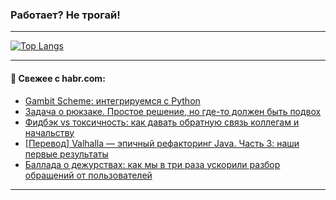 ### Работает? Не трогай!

---
<!--
#### 🛠️ Technical stack:

![Java](https://img.shields.io/badge/Java-informational?logo=Oracle&style=flat&logoColor=white&color=FF4500)
![Kotlin](https://img.shields.io/badge/Kotlin-informational?logo=Kotlin&style=flat&logoColor=white&color=774D97)
![TS](https://img.shields.io/badge/TypeScript-informational?logo=typeScript&style=flat&logoColor=black&color=017acc)
![Python](https://img.shields.io/badge/Python-informational?logo=Python&style=flat&logoColor=black&color=ffdd54) <br>
![Spring](https://img.shields.io/badge/Spring-informational?logo=Spring&style=flat&logoColor=white&color=6DB33F) 
![SpringBoot](https://img.shields.io/badge/SpringBoot-informational?logo=SpringBoot&style=flat&logoColor=white&color=6DB33F)
![Nest](https://img.shields.io/badge/NestJS-informational?logo=NestJS&style=flat&logoColor=white&color=E0234E) 
![NodeJS](https://img.shields.io/badge/NodeJS-informational?logo=node.js&style=flat&logoColor=white&color=70A760)<br>
![PostgreSQL](https://img.shields.io/badge/PostgreSQL-informational?logo=PostgreSQL&style=flat&logoColor=white&color=DAA520)
![MongoDB](https://img.shields.io/badge/MongoDB-informational?logo=MongoDB&style=flat&logoColor=white&color=870000)
![Apache](https://img.shields.io/badge/Apache-informational?logo=apache&style=flat&logoColor=white&color=f74e28)

___ 
-->

<!--- #### 🛠️ : --->

[![Top Langs](https://github-readme-stats-82jvfl3w3-advtsettinggmailcoms-projects.vercel.app/api/top-langs/?username=zloylis&langs_count=10&hide_title=true&title_color=e6edf3&size_weight=0.5&count_weight=0.5&layout=compact&hide_progress=true&hide_border=true&theme=dracula)](https://github.com/zloylis)

<!---


####  :octocat:&nbsp;&nbsp; Статистика:

![GitHub stats](https://github-readme-stats-u2qms2cxw-advtsettinggmailcoms-projects.vercel.app/api?username=zloylis&show_icons=true&hide_border=true&theme=dracula&title_color=e6edf3&include_all_commits=true&count_private=true&hide_rank=false&hide_title=true&rank_icon=github)
-->
---

#### 💬 Свежее с habr.com:

<!-- BLOG-POST-LIST:START -->
- [Gambit Scheme: интегрируемся с Python](https://habr.com/ru/articles/884654/?utm_source=habrahabr&utm_medium=rss&utm_campaign=884654)
- [Задача о рюкзаке. Простое решение, но где-то должен быть подвох](https://habr.com/ru/articles/884708/?utm_source=habrahabr&utm_medium=rss&utm_campaign=884708)
- [Фидбэк vs токсичность: как давать обратную связь коллегам и начальству](https://habr.com/ru/articles/884706/?utm_source=habrahabr&utm_medium=rss&utm_campaign=884706)
- [[Перевод] Valhalla — эпичный рефакторинг Java. Часть 3: наши первые результаты](https://habr.com/ru/companies/spring_aio/articles/884586/?utm_source=habrahabr&utm_medium=rss&utm_campaign=884586)
- [Баллада о дежурствах: как мы в три раза ускорили разбор обращений от пользователей](https://habr.com/ru/companies/tbank/articles/884674/?utm_source=habrahabr&utm_medium=rss&utm_campaign=884674)
<!-- BLOG-POST-LIST:END -->

---
